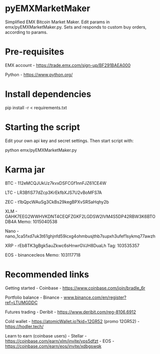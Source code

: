 # pyEMXMarketMaker
Simplified EMX Bitcoin Market Maker. Edit params in emx/pyEMXMarketMaker.py. Sets and responds to custom buy orders, according to params. 

# Pre-requisites
EMX account - https://trade.emx.com/sign-up/BF291BAEA000

Python - https://www.python.org/

# Install dependencies
pip install -r < requirements.txt

# Starting the script
Edit your own api key and secret settings. Then start script with:

python emx/pyEMXMarketMaker.py

# Karma jar
BTC - 112eMCQJUkUz7kvxDSFCGf1nnFJZ61CE4W

LTC - LR3BfiS77dZcp3KrEkfbXJS7U2vBoMFS7A

ZEC - t1bQpcWAuSg3CkBs29kegBPXvSRSaHqhy2b

XLM - GAHK7EEG2WWHVKDNT4CEQFZGKF2LGDSW2IVM4S5DP42RBW3K6BTODB4A Memo: 1015040538

Nano - nano_1ca5fxd7uk3t61ghjnfd59icxg4ohmbusjthb7supxh3ufef1sykmq77awzh

XRP - rEb8TK3gBgk5auZkwc6sHnwrGVJH8DuaLh Tag: 103535357

EOS - binancecleos Memo: 103117718

# Recommended links
Getting started - Coinbase - https://www.coinbase.com/join/bradle_6r

Portfolio balance - Binance - www.binance.com/en/register?ref=LTUMGDDC

Futures trading - Deribit - https://www.deribit.com/reg-8106.6912

Cold wallet - https://atomicWallet.io?kid=12GR52 (promo 12GR52) - https://hodler.tech/

Learn to earn (coinbase users) - Stellar - https://coinbase.com/earn/xlm/invite/vps5dfzt - EOS - https://coinbase.com/earn/eos/invite/xdbgswqk
